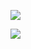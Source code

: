 ![](https://github-readme-stats.vercel.app/api?username=akitsukiWong&theme=dark)

![](https://dflxm.gitee.io)
